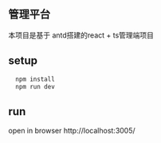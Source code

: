 ## 管理平台

本项目是基于 antd搭建的react + ts管理端项目 
## setup
```js
  npm install
  npm run dev
```

## run

open in browser http://localhost:3005/
